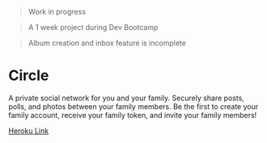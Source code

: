 > Work in progress

> A 1 week project during Dev Bootcamp

> Album creation and inbox feature is incomplete

Circle
============

A private social network for you and your family. Securely share posts, polls, and photos between your family members. Be the first to create your family account, receive your family token, and invite your family members!

[Heroku Link](http://p10.herokuapp.com)
